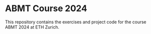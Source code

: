 # ABMT Course 2024

This repository contains the exercises and project code for the course ABMT 2024 at ETH Zurich.
